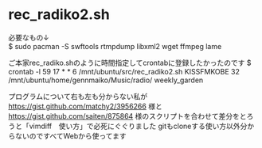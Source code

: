 # rec_radiko2.sh
必要なもの↓</br>
$ sudo pacman -S swftools rtmpdump libxml2 wget ffmpeg lame

ご本家rec_radiko.shのように時間指定してcrontabに登録したかったのです
$ crontab -l
59 17 * * 6 /mnt/ubuntu/src/rec_radiko2.sh KISSFMKOBE 32 /mnt/ubuntu/home/gennmaiko/Music/radio/ weekly_garden

プログラムについて右も左も分からない私が
https://gist.github.com/matchy2/3956266
様と
https://gist.github.com/saiten/875864
様のスクリプトを合わせて差分をとろうと「vimdiff　使い方」で必死にぐぐりました
gitもcloneする使い方以外分からないのですべてWebから使ってます
